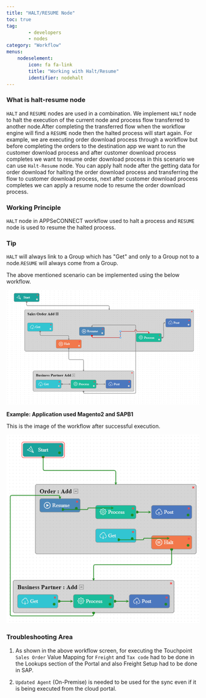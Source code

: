 ```yaml
---
title: "HALT/RESUME Node"
toc: true
tag: 
        - developers
        - nodes
category: "Workflow"
menus: 
    nodeselement:
        icon: fa fa-link
        title: "Working with Halt/Resume" 
        identifier: nodehalt
---
```

### What is halt-resume node

`HALT` and `RESUME` nodes are used in a combination. We implement `HALT` node to halt the execution 
of the current node and process flow transferred to another node.After completing the transferred flow 
when the workflow engine will find a `RESUME` node then the halted process will start again. For example,
 we are executing order download process through a workflow but before completing the orders to the destination
 app we want to run the customer download process and after customer download process completes we want to resume order
 download process in this scenario we can use `Halt-Resume` node. You can apply halt node after the getting data
 for order download for halting the order download process and transferring the flow to customer download process, 
next after customer download process completes we can apply a resume node to resume the order download process.

### Working Principle

`HALT` node in APPSeCONNECT workflow used to halt a process and `RESUME` node is used to resume the halted process.

### Tip

`HALT` will always link to a Group which has "Get" and only to a Group not to a node.`RESUME`  will always come from a Group.

The above mentioned scenario can be implemented using the below workflow.

![Halt](/staticfiles/workflow-management/media/HaltResume/Halt.png)

**Example: Application used Magento2 and SAPB1**

This is the image of the workflow after successful execution.

![Halt-Run](/staticfiles/workflow-management/media/HaltResume/Halt-Run.png)

### Troubleshooting Area 

1. As shown in the above workflow screen, for executing the Touchpoint `Sales Order` Value Mapping for `Freight` and `Tax code` had to be done in the Lookups section 
of the Portal and also Freight Setup had to be done in SAP.

2. `Updated Agent` (On-Premise) is needed to be used for the sync even if it is being executed from the cloud portal. 



